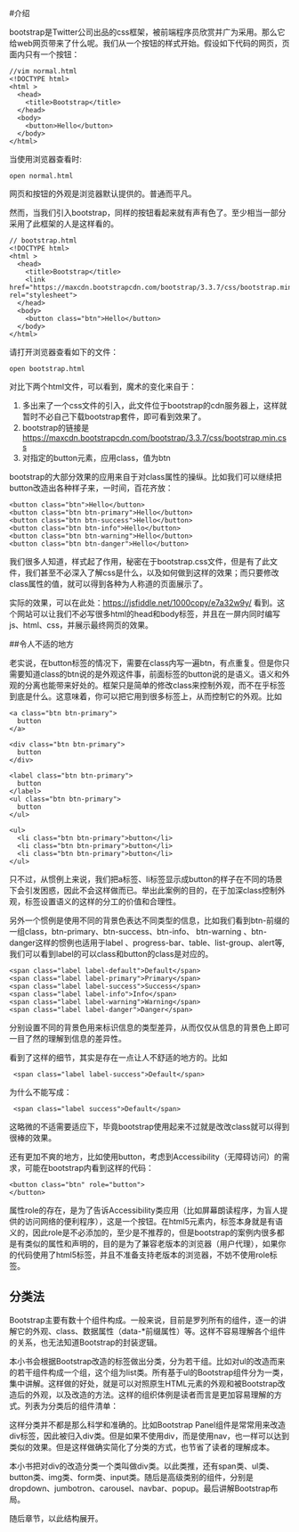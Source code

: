 

#介绍

bootstrap是Twitter公司出品的css框架，被前端程序员欣赏并广为采用。那么它给web网页带来了什么呢。我们从一个按钮的样式开始。假设如下代码的网页，页面内只有一个按钮：

    //vim normal.html
    <!DOCTYPE html>
    <html >
      <head>
        <title>Bootstrap</title>
      </head>
      <body>
        <button>Hello</button>
      </body>
    </html>

当使用浏览器查看时:

    open normal.html

网页和按钮的外观是浏览器默认提供的。普通而平凡。

然而，当我们引入bootstrap，同样的按钮看起来就有声有色了。至少相当一部分采用了此框架的人是这样看的。

    // bootstrap.html
    <!DOCTYPE html>
    <html >
      <head>
        <title>Bootstrap</title>
        <link href="https://maxcdn.bootstrapcdn.com/bootstrap/3.3.7/css/bootstrap.min.css" rel="stylesheet">
      </head>
      <body>
        <button class="btn">Hello</button>
      </body>
    </html>

请打开浏览器查看如下的文件：
    
    open bootstrap.html

对比下两个html文件，可以看到，魔术的变化来自于：

1. 多出来了一个css文件的引入，此文件位于bootstrap的cdn服务器上，这样就暂时不必自己下载bootstrap套件，即可看到效果了。
2. bootstrap的链接是 https://maxcdn.bootstrapcdn.com/bootstrap/3.3.7/css/bootstrap.min.css
3. 对指定的button元素，应用class，值为btn

bootstrap的大部分效果的应用来自于对class属性的操纵。比如我们可以继续把button改造出各种样子来，一时间，百花齐放：

    <button class="btn">Hello</button>
    <button class="btn btn-primary">Hello</button>
    <button class="btn btn-success">Hello</button>
    <button class="btn btn-info">Hello</button>
    <button class="btn btn-warning">Hello</button>
    <button class="btn btn-danger">Hello</button>

我们很多人知道，样式起了作用，秘密在于bootstrap.css文件，但是有了此文件，我们甚至不必深入了解css是什么，以及如何做到这样的效果；而只要修改class属性的值，就可以得到各种为人称道的页面展示了。

实际的效果，可以在此处：https://jsfiddle.net/1000copy/e7a32w9y/ 看到。这个网站可以让我们不必写很多html的head和body标签，并且在一屏内同时编写js、html、css，并展示最终网页的效果。

##令人不适的地方

老实说，在button标签的情况下，需要在class内写一遍btn，有点重复。但是你只需要知道class的btn说的是外观这件事，前面标签的button说的是语义。语义和外观的分离也能带来好处的。框架只是简单的修改class来控制外观，而不在乎标签到底是什么。这意味着，你可以把它用到很多标签上，从而控制它的外观。比如

    <a class="btn btn-primary">
      button
    </a>
    
    <div class="btn btn-primary">
      button
    </div>
    
    <label class="btn btn-primary">
      button
    </label>
    <ul class="btn btn-primary">
      button
    </ul>
    
    <ul>
      <li class="btn btn-primary">button</li>
      <li class="btn btn-primary">button</li>
      <li class="btn btn-primary">button</li>
    </ul>

只不过，从惯例上来说，我们把a标签、li标签显示成button的样子在不同的场景下会引发困惑，因此不会这样做而已。举出此案例的目的，在于加深class控制外观，标签设置语义的这样的分工的价值和合理性。

另外一个惯例是使用不同的背景色表达不同类型的信息，比如我们看到btn-前缀的一组class，btn-primary、btn-success、btn-info、 btn-warning 、btn-danger这样的惯例也适用于label 、progress-bar、table、list-group、alert等,我们可以看到label的可以class和button的class是对应的。

    <span class="label label-default">Default</span>
    <span class="label label-primary">Primary</span>
    <span class="label label-success">Success</span>
    <span class="label label-info">Info</span>
    <span class="label label-warning">Warning</span>
    <span class="label label-danger">Danger</span>

分别设置不同的背景色用来标识信息的类型差异，从而仅仅从信息的背景色上即可一目了然的理解到信息的差异性。

看到了这样的细节，其实是存在一点让人不舒适的地方的。比如

     <span class="label label-success">Default</span>

为什么不能写成：
     
     <span class="label success">Default</span>

这略微的不适需要适应下，毕竟bootstrap使用起来不过就是改改class就可以得到很棒的效果。

还有更加不爽的地方，比如使用button，考虑到Accessibility（无障碍访问）的需求，可能在bootstrap内看到这样的代码：

    <button class="btn" role="button">
    </button>

属性role的存在，是为了告诉Accessibility类应用（比如屏幕朗读程序，为盲人提供的访问网络的便利程序），这是一个按钮。在html5元素内，标签本身就是有语义的，因此role是不必添加的，至少是不推荐的，但是bootstrap的案例内很多都是有类似的属性和声明的，目的是为了兼容老版本的浏览器（用户代理），如果你的代码使用了html5标签，并且不准备支持老版本的浏览器，不妨不使用role标签。

## 分类法

Bootstrap主要有数十个组件构成。一般来说，目前是罗列所有的组件，逐一的讲解它的外观、class、数据属性（data-*前缀属性）等。这样不容易理解各个组件的关系，也无法知道Bootstrap的封装逻辑。

本小书会根据Bootstrap改造的标签做出分类，分为若干组。比如对ul的改造而来的若干组件构成一个组，这个组为list类。所有基于ul的Bootstrap组件分为一类，集中讲解。这样做的好处，就是可以对照原生HTML元素的外观和被Bootstrap改造后的外观，以及改造的方法。这样的组织体例是读者而言是更加容易理解的方式。列表为分类后的组件清单：

这样分类并不都是那么科学和准确的。比如Bootstrap Panel组件是常常用来改造div标签，因此被归入div类。但是如果不使用div，而是使用nav，也一样可以达到类似的效果。但是这样做确实简化了分类的方式，也节省了读者的理解成本。

本小书把对div的改造分类一个类叫做div类。以此类推，还有span类、ul类、button类、img类、form类、input类。随后是高级类别的组件，分别是dropdown、jumbotron、carousel、navbar、popup。最后讲解Bootstrap布局。

随后章节，以此结构展开。








    
